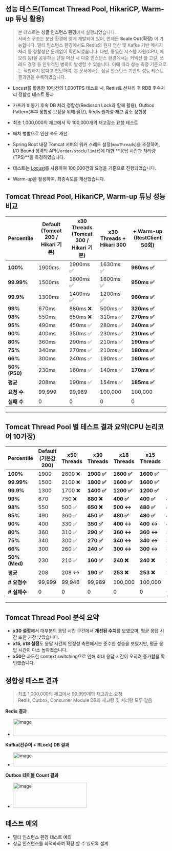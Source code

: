 
## 성능 테스트(Tomcat Thread Pool, HikariCP, Warm-up 튜닝 활용)
> 본 테스트는 **싱글 인스턴스 환경**에서 실행되었습니다.  
> 서비스 구조는 분산 환경에 맞게 개발되어 있어, 언제든 **Scale Out(확장)** 이 가능합니다.
> 멀티 인스턴스 환경에서도 Redis의 원자 연산 및 Kafka 기반 메시지 처리 등 정합성은 문제없이 확인되었습니다.
다만, 동일한 시스템 자원(CPU, 메모리 등)을 공유하는 단일 머신 내 다중 인스턴스 환경에서는 커넥션 풀 고갈, 쓰레드 경쟁 등 인위적인 병목이 발생할 수 있습니다.
이에 따라 성능 측정 기준으로는 적합하지 않다고 판단하여, 본 문서에서는 싱글 인스턴스 기반의 성능 테스트 결과만을 수록하였습니다.

- Locust를 활용한 10만건의 1,000TPS 테스트 시, Redis로 선처리 후 RDB 후속처리 정합성 테스트 통과
- 카프카 비동기 후속 DB 처리 정합성(Redisson Lock과 함께 활용), Outbox Pattern(추후 정합성 보정을 위해 필요), Redis 원자성 재고 감소 정합성
- 최초 1,000,000의 재고에서 약 100,000개의 재고감소 요청 테스트
- 배치 병합으로 인한 속도 개선

- Spring Boot 내장 Tomcat 서버의 워커 스레드 설정(`maxThreads`)을 조정하여, I/O Bound 성격의 API(`/order/stock/limit`)에 대한 **응답 시간과 처리량(TPS)**을 측정하였습니다.
- 테스트는 [Locust](https://locust.io/)를 사용하여 100,000건의 요청을 기준으로 진행되었습니다.
- Warm-up을 활용하여, 최종속도를 개선했습니다.

## Tomcat Thread Pool, HikariCP, Warm-up 튜닝 성능 비교

| Percentile    | Default<br>(Tomcat 200 / Hikari 기본) | x30 Threads<br>(Tomcat 300 / Hikari 기본) | x30 Threads + Hikari 300 | + Warm-up (RestClient 50회) |
|---------------|----------------------------------------|--------------------------------------------|----------------------------|-----------------------------|
| **100%**      | 1900ms                                 | 1900ms ✅                                   | 1630ms ✅                  | **960ms ✅**                |
| **99.99%**    | 1500ms                                 | 1800ms ✅                                   | 1600ms ✅                  | **950ms ✅**                |
| **99.9%**     | 1300ms                                 | 1400ms ✅                                   | 1200ms ✅                  | **960ms ✅**                |
| **99%**       | 670ms                                  | 880ms ❌                                   | 500ms ✅                   | **320ms ✅**                |
| **98%**       | 550ms                                  | 650ms ❌                                   | 310ms ✅                   | **270ms ✅**                |
| **95%**       | 490ms                                  | 450ms ✅                                   | 280ms ✅                   | **240ms ✅**                |
| **90%**       | 400ms                                  | 350ms ✅                                   | 230ms ✅                   | **210ms ✅**                |
| **80%**       | 360ms                                  | 290ms ✅                                   | 210ms ✅                   | **190ms ✅**                |
| **75%**       | 340ms                                  | 270ms ✅                                   | 210ms ✅                   | **180ms ✅**                |
| **66%**       | 300ms                                  | 240ms ✅                                   | 190ms ✅                   | **160ms ✅**                |
| **50% (P50)** | 230ms                                  | 160ms ✅                                   | 140ms ✅                   | **170ms ✅**                |
| **평균**        | 208ms                                  | 190ms ✅                                   | 154ms ✅                   | **185ms ✅**                |
| **요청 수**      | 99,999                                 | 99,989                                     | 100,000                    | 100,000                     |
| **실패 수**      | 0                                      | 0                                          | 0                          | 0                           |


---

## Tomcat Thread Pool 별 테스트 결과 요약(CPU 논리코어 10가정)

| Percentile    | Default<br>(기본값 200) | x50 Threads | x30 Threads | x18 Threads | x15 Threads | x10 Threads |
| ------------- | -------------------- | ----------- | ----------- | ----------- | ----------- | ----------- |
| **100%**      | 1900                 | 2800 ❌      | **1900 ✅**  | **1600 ✅**  | **1600 ✅**  | **1600 ✅**  |
| **99.99%**    | 1500                 | 2100 ❌      | **1800 ✅**  | **1600 ✅**  | **1600 ✅**  | **1300 ✅**  |
| **99.9%**     | 1300                 | 1700 ❌      | **1400 ✅**  | **1200 ✅**  | **1200 ✅**  | **1200 ✅**  |
| **99%**       | 670                  | 750 ❌       | **880 ❌**   | **400 ✅**   | **400 ✅**   | **400 ✅**   |
| **98%**       | 550                  | 500 ✅       | **650 ❌**   | **500 ↔**   | **480 ✅**   | **440 ✅**   |
| **95%**       | 490                  | 360 ✅       | **450 ✅**   | **480 ✅**   | **480 ✅**   | **440 ✅**   |
| **90%**       | 400                  | 330 ✅       | **350 ✅**   | **400 ↔**   | **400 ↔**   | **400 ↔**   |
| **80%**       | 360                  | 310 ✅       | **290 ✅**   | **360 ↔**   | **360 ↔**   | **370 ❌**   |
| **75%**       | 340                  | 300 ✅       | **270 ✅**   | **340 ↔**   | **340 ↔**   | **350 ❌**   |
| **66%**       | 300                  | 260 ✅       | **240 ✅**   | **300 ↔**   | **300 ↔**   | **330 ❌**   |
| **50% (Med)** | 230                  | 210 ✅       | **160 ✅**   | **240 ❌**   | **240 ❌**   | **270 ❌**   |
| **평균**        | 208                  | 208 ↔       | **190 ✅**   | **253 ❌**   | **253 ❌**   | **264 ❌**   |
| **# 요청수**     | 99,999               | 99,946      | 99,989      | 100,000     | 100,000     | 100,000     |
| **# 실패수**     | 0                    | 0           | 0           | 0           | 0           | 0           |

---

## Tomcat Thread Pool 분석 요약

- **x30 설정**에서 대부분의 응답 시간 구간에서 **개선된 수치**를 보였으며, 평균 응답 시간 또한 가장 낮았습니다.
- **x15, x18 설정**도 응답 시간의 안정성 측면에서는 준수한 성능을 보였지만, 평균 응답 시간이 다소 높아졌습니다.
- **x50**은 과도한 context switching으로 인해 최대 응답 시간이 오히려 증가함을 확인했습니다.


## 정합성 테스트 결과
> 최초 1,000,000의 재고에서 99,999개의 재고감소 요청<br>
> Redis, Outbox, Consumer Module DB의 재고량 및 처리량 모두 같음

**Redis 결과**<br>

- <img width="543" height="54" alt="image" src="https://github.com/user-attachments/assets/86704bcb-befd-40a6-8b35-1696cf29b914" /><br>

**Kafka(컨슈머 + RLock) DB 결과** <br>

- <img width="1159" height="44" alt="image" src="https://github.com/user-attachments/assets/5bf991e2-f259-484c-9e47-78119b59862f" /><br>

**Outbox 테이블 Count 결과**<br>

- <img width="230" height="79" alt="image" src="https://github.com/user-attachments/assets/b7a22cec-9d0f-4a61-824a-f994299e9938" /><br>

## 테스트 예외
- 멀티 인스턴스 환경 테스트 예외
- 싱글 인스턴스를 최적화하여 확장 할 수 있도록 설계

